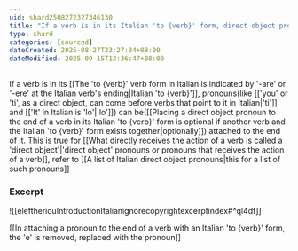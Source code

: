 ```yaml
---
uid: shard2508272327346130
title: "If a verb is in its Italian 'to {verb}' form, direct object pronouns can be attached to the end of it"
type: shard
categories: [sourced]
dateCreated: 2025-08-27T23:27:34+08:00
dateModified: 2025-09-15T12:36:47+08:00
---
```

If a verb is in its [[The 'to {verb}' verb form in Italian is indicated by '-are' or '-ere' at the Italian verb's ending|Italian 'to {verb}']], pronouns(like [['you' or  'ti', as a direct object, can come before verbs that point to it in Italian|'ti']] and [['It' in Italian is 'lo'|'lo']]) can be([[Placing a direct object pronoun to the end of a verb in its Italian 'to {verb}' form is optional if another verb and the Italian 'to {verb}' form exists together|optionally]]) attached to the end of it. This is true for [[What directly receives the action of a verb is called a 'direct object'|'direct object' pronouns or pronouns that receives the action of a verb]], refer to [[A list of Italian direct object pronouns|this for a list of such pronouns]]
### Excerpt
![[eleftheriouIntroductionItalianignorecopyrightexcerptindex#^ql4df]]

[[In attaching a pronoun to the end of a verb with an Italian 'to {verb}' form, the 'e' is removed, replaced with the pronoun]]